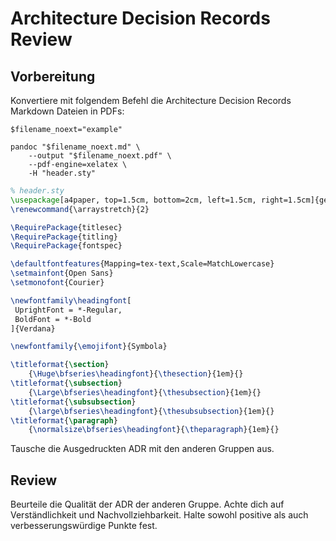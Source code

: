 # Architecture Decision Records Review

## Vorbereitung

Konvertiere mit folgendem Befehl die Architecture Decision Records Markdown Dateien in PDFs:

```shell
$filename_noext="example"

pandoc "$filename_noext.md" \
    --output "$filename_noext.pdf" \
    --pdf-engine=xelatex \
    -H "header.sty"
```

```latex
% header.sty
\usepackage[a4paper, top=1.5cm, bottom=2cm, left=1.5cm, right=1.5cm]{geometry}
\renewcommand{\arraystretch}{2}

\RequirePackage{titlesec}
\RequirePackage{titling}
\RequirePackage{fontspec}

\defaultfontfeatures{Mapping=tex-text,Scale=MatchLowercase}
\setmainfont{Open Sans}
\setmonofont{Courier}

\newfontfamily\headingfont[
 UprightFont = *-Regular,
 BoldFont = *-Bold
]{Verdana}

\newfontfamily{\emojifont}{Symbola}

\titleformat{\section}
    {\Huge\bfseries\headingfont}{\thesection}{1em}{}
\titleformat{\subsection}
    {\Large\bfseries\headingfont}{\thesubsection}{1em}{}
\titleformat{\subsubsection}
    {\large\bfseries\headingfont}{\thesubsubsection}{1em}{}
\titleformat{\paragraph}
    {\normalsize\bfseries\headingfont}{\theparagraph}{1em}{}
```

Tausche die Ausgedruckten ADR mit den anderen Gruppen aus.

## Review

Beurteile die Qualität der ADR der anderen Gruppe. Achte dich auf Verständlichkeit und Nachvollziehbarkeit.
Halte sowohl positive als auch verbesserungswürdige Punkte fest.
